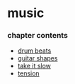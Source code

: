 ﻿
# music
### chapter contents
 
* [drum beats](drum_beats.md)
* [guitar shapes](guitar_shapes.md)
* [take it slow](take_it_slow.md)
* [tension](tension.md)
